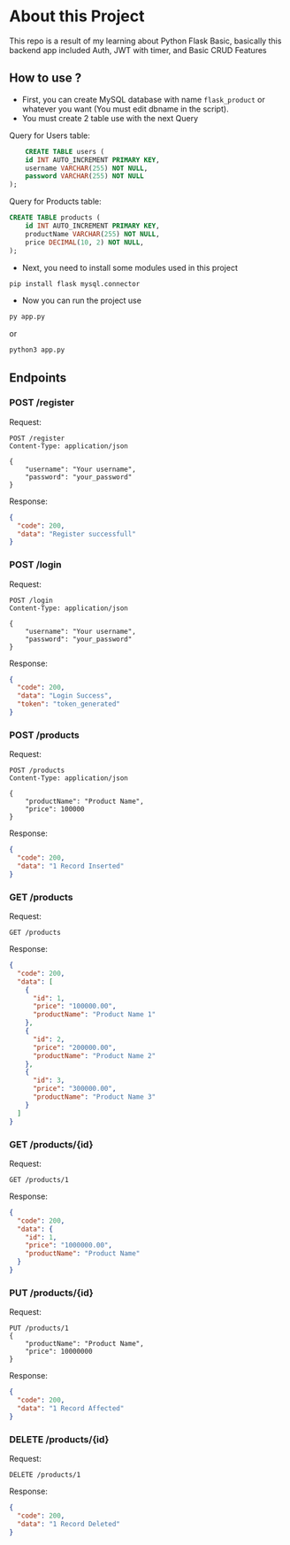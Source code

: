 # About this Project

This repo is a result of my learning about Python Flask Basic, basically this backend app included Auth, JWT with timer, and Basic CRUD Features

## How to use ?

- First, you can create MySQL database with name `flask_product` or whatever you want (You must edit dbname in the script).
- You must create 2 table use with the next Query

Query for Users table:

```sql
    CREATE TABLE users (
    id INT AUTO_INCREMENT PRIMARY KEY,
    username VARCHAR(255) NOT NULL,
    password VARCHAR(255) NOT NULL
);
```

Query for Products table:

```sql
CREATE TABLE products (
    id INT AUTO_INCREMENT PRIMARY KEY,
    productName VARCHAR(255) NOT NULL,
    price DECIMAL(10, 2) NOT NULL,
);
```

- Next, you need to install some modules used in this project

```sh
pip install flask mysql.connector
```

- Now you can run the project use

```sh
py app.py
```

or

```sh
python3 app.py
```

## Endpoints

### POST /register

Request:

```
POST /register
Content-Type: application/json

{
    "username": "Your username",
    "password": "your_password"
}
```

Response:

```json
{
  "code": 200,
  "data": "Register successfull"
}
```

### POST /login

Request:

```
POST /login
Content-Type: application/json

{
    "username": "Your username",
    "password": "your_password"
}
```

Response:

```json
{
  "code": 200,
  "data": "Login Success",
  "token": "token_generated"
}
```

### POST /products

Request:

```
POST /products
Content-Type: application/json

{
    "productName": "Product Name",
    "price": 100000
}
```

Response:

```json
{
  "code": 200,
  "data": "1 Record Inserted"
}
```

### GET /products

Request:

```
GET /products
```

Response:

```json
{
  "code": 200,
  "data": [
    {
      "id": 1,
      "price": "100000.00",
      "productName": "Product Name 1"
    },
    {
      "id": 2,
      "price": "200000.00",
      "productName": "Product Name 2"
    },
    {
      "id": 3,
      "price": "300000.00",
      "productName": "Product Name 3"
    }
  ]
}
```

### GET /products/{id}

Request:

```
GET /products/1
```

Response:

```json
{
  "code": 200,
  "data": {
    "id": 1,
    "price": "1000000.00",
    "productName": "Product Name"
  }
}
```

### PUT /products/{id}

Request:

```
PUT /products/1
{
    "productName": "Product Name",
    "price": 10000000
}
```

Response:

```json
{
  "code": 200,
  "data": "1 Record Affected"
}
```

### DELETE /products/{id}

Request:

```
DELETE /products/1
```

Response:

```json
{
  "code": 200,
  "data": "1 Record Deleted"
}
```
